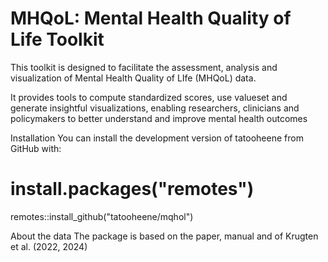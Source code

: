 # MHQoL: Mental Health Quality of Life Toolkit

This toolkit is designed to facilitate the assessment, analysis and visualization of Mental Health Quality of LIfe (MHQoL) data.

It provides tools to compute standardized scores, use valueset and generate insightful visualizations, enabling researchers, clinicians and policymakers to better understand and improve mental health outcomes

Installation
You can install the development version of tatooheene from GitHub with:

# install.packages("remotes")
remotes::install_github("tatooheene/mqhol")

About the data
The package is based on the paper, manual and  of Krugten et al. (2022, 2024)

